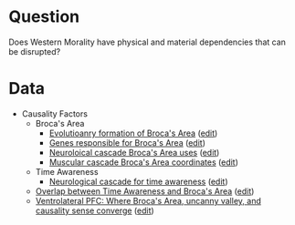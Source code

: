 # Question
Does Western Morality have physical and material dependencies that can be disrupted?

# Data

* Causality Factors
  * Broca's Area
    * [Evolutioanry formation of Broca's Area](https://mermaid.live/view#pako:eNrNWG1v48YR_isLFoYTQHL4IkqyEBSQdbrzFecXnN0gCfxlRa6oxZFcdnfps89wEKAokA93OF9QoEAS4ALkrR9aoAXaor_n_kDzEzq7S9KURcpq-6WfbJGzszPPzDwzwysrYCGxRtbW1hVNqRyhq225IAnZHm3PsCDbHWR-f4Q5xbOYiG0QQdsZpwnmlxMWMw6iv-iNd-2pq6SLN6fkQlZv5_N57dUe4yHh1Ut36k-GY_U-pimpHveDgT8I1WNBApaG9dt8ezIcDLVthEtaf_XQ25042pCUSbL3LKreTAe9iTcp3zTZp08sGzexvV13b_sa3iY0DROcKf-3MxyGNI3gf8fXB0NykuHAPLKVK-ScxLePXPv6-npr6ywtlJylCHHG5HvvTc9ZnEvKUnDiwxn_4JenNCEKCPTz25ev3n9fSSLk_Oufr9_99jv0gJAM1Y-gI04jmgqQ_vFvRhYht5D-CMAhM44lQeM0IEIyrgRv3paCCHmF6MOjj49dtKDRIr5EALcg_JyE2iAccCYEOq-UKR0__WlVxzhhaYQky5C_hRImpD5eKUMZB3yNrU3HjzkRJJWIpmhOxeJ-KU4ySWOygT4cxzTChfu3siVOBzhJcExxip4A8DhS2N_8eVXjAQ0ICul8TjiamWh5CENIGYJAhwLNOUvQIk9wq5MnNKEx5gXeYFqFU6KNaDs3YZDnAY5RqBKLZQl4Zo6RYIFTKhKBxAJzgBkUfLucNceq7iAJqsRR_v39LgoTlkAAK-EyY1Rm_bRqkOt3-wh8iZW6S4IBWhwx9O71X1ZlT_eeOijDcvEcXyJQCjwCATamNvi6hwUNIAkLjzEPFlSSQOac1Jyrnzg8Op3sI0GjFMIIOZgVoW8K9jgj6AGFbI4IeKi8e7Wq8IjjNMqliqPTQwefjO-ggFCvkKwnQJEbSq_QwYH4mkAvO3p7egw0ois5hpy_KApO5DMhqSwj1QTRI8YBeizQsOvYpX2vmm5w_yf7ynSVDEEQkgynL0hrwU0qie6-qgF0ksXUZGm_OyisvPmyEQedbBxgMPbMGU9ajYLC7oqMQOKjAGd4RuEWqq36w3cg0nTkCfghIeHOmcoooCTJWbx8oCyWfZawigfqFfPm-7uppEUBT0hNdftX_1jF5DN30yI5BpKl0GARcCzEhVwAlALOafwgV8FBHEhI3JYaGM85lEsKMQZsuMCxbiBt1SUZ-J8Lpez3f2z0a0FoSOKZrhNBdczfrGob2HbHtu2ua_7e52TBMbjkFjA4pKGim3r_qrUlkNnfQQJnFKzoaCwOCRyCZrQAtuxARwTyY-eGcd_8sKricRpwAj4DLRhkBX3RiuHJ8QHKlXYkSAxxba_Ag8nxvrNWtiIc4C8MkNdqQqH--apO3zdgDvr-JmDWgOhWMGiI4iJ9Bclw2bGbLjyAuYWnpmOh4pBWEBqCrJ9zmtxRAq-_rhWdu2qbSZ13n7-CEDd4MU3UTSH6rLdZCk0vJE0DqeQ3ET8xTdE1xLLCrwI9p3Kxvmfr7uIePkHnagZOpWhlpoOe_RjqXUDzgdIqxFulD13PPblP_O40U0xj05xDTuOWGn-cwlw8U34ve3dbH241UNbKp4zSX9dEyRv8Z1Hy_v-iNHX94XjzMP06pb_JiWoacxoB7MagjaI0_u9D5CyXaFVttyS8xNYFQ9bWgZe_a-hG3kqNmbbRHJVfkRmJ0WO-YHkILRn6UyxaiHqKeQw9WNbYutFY097rbbUJxtPnDD0jl2g5B9oCdOrZ3iFaMzXVSs5z_RO0wYBVJKSOTZ3LzEaUhvf3nYdqntuY1Y44jAplL-1vdOQBmanGCTsXU83t57dfNvjxlER5rDYf2OpgT4huB7-kxv3Na1FVUab4zbTcBJZOTjWSBXQOnSHMoccFa-vE3vG7vY3XhwUnBM3zNChGZdXUYha1Z0Rp-fheib17JSb3bWTVpIZCrtpmy2yx1GtbOKrKhiKmOMSZHvlIY8GUgdrTc82Jmmse6UFxzXSDgwCmFcNi7RM2E1TfW002ZqzAUOB3t7514xFpqfPaglGNTnqhNDtCs2gJyka5-5QEiofNzFWnm5c3DXDnErF5RYXffNGyRTiuKdDhRvX5KGYztbDX5_Gb9kZA1AclTTiGY4oxq6F3166AaKN5zJ7rLw8r07Fa24pBobUSG1TUqA0UHAWgcY2CCSxTNM2B63S2rk-silLmMGx2ZZ4a5moWfqJ2cDXGcqLEE7PRt-54Ze8N8SXS8yvk8KUC_QurY0WchtZI8px0LGCzBKuf1pXSc2bpD5xn1gj-DTF_dmadpddwBsr6U8aS8hhnebSwRnMAFn7lmVpbHlAccXwrQlL98TBPpTXytQZrdGVdWKOu4zs7u73d_sDuu7uO4zm9jnVpjYa7O_7Qtvu-1xv0BwPfu-5YL_Slzo4z7A9c2xs4bq_vecOOBSkCTH5gPtjq77bX_wab3i7B) ([edit](https://mermaid.live/edit#pako:eNrNWG1v48YR_isLFoYTQHL4IkqyEBSQdbrzFecXnN0gCfxlRa6oxZFcdnfps89wEKAokA93OF9QoEAS4ALkrR9aoAXaor_n_kDzEzq7S9KURcpq-6WfbJGzszPPzDwzwysrYCGxRtbW1hVNqRyhq225IAnZHm3PsCDbHWR-f4Q5xbOYiG0QQdsZpwnmlxMWMw6iv-iNd-2pq6SLN6fkQlZv5_N57dUe4yHh1Ut36k-GY_U-pimpHveDgT8I1WNBApaG9dt8ezIcDLVthEtaf_XQ25042pCUSbL3LKreTAe9iTcp3zTZp08sGzexvV13b_sa3iY0DROcKf-3MxyGNI3gf8fXB0NykuHAPLKVK-ScxLePXPv6-npr6ywtlJylCHHG5HvvTc9ZnEvKUnDiwxn_4JenNCEKCPTz25ev3n9fSSLk_Oufr9_99jv0gJAM1Y-gI04jmgqQ_vFvRhYht5D-CMAhM44lQeM0IEIyrgRv3paCCHmF6MOjj49dtKDRIr5EALcg_JyE2iAccCYEOq-UKR0__WlVxzhhaYQky5C_hRImpD5eKUMZB3yNrU3HjzkRJJWIpmhOxeJ-KU4ySWOygT4cxzTChfu3siVOBzhJcExxip4A8DhS2N_8eVXjAQ0ICul8TjiamWh5CENIGYJAhwLNOUvQIk9wq5MnNKEx5gXeYFqFU6KNaDs3YZDnAY5RqBKLZQl4Zo6RYIFTKhKBxAJzgBkUfLucNceq7iAJqsRR_v39LgoTlkAAK-EyY1Rm_bRqkOt3-wh8iZW6S4IBWhwx9O71X1ZlT_eeOijDcvEcXyJQCjwCATamNvi6hwUNIAkLjzEPFlSSQOac1Jyrnzg8Op3sI0GjFMIIOZgVoW8K9jgj6AGFbI4IeKi8e7Wq8IjjNMqliqPTQwefjO-ggFCvkKwnQJEbSq_QwYH4mkAvO3p7egw0ois5hpy_KApO5DMhqSwj1QTRI8YBeizQsOvYpX2vmm5w_yf7ynSVDEEQkgynL0hrwU0qie6-qgF0ksXUZGm_OyisvPmyEQedbBxgMPbMGU9ajYLC7oqMQOKjAGd4RuEWqq36w3cg0nTkCfghIeHOmcoooCTJWbx8oCyWfZawigfqFfPm-7uppEUBT0hNdftX_1jF5DN30yI5BpKl0GARcCzEhVwAlALOafwgV8FBHEhI3JYaGM85lEsKMQZsuMCxbiBt1SUZ-J8Lpez3f2z0a0FoSOKZrhNBdczfrGob2HbHtu2ua_7e52TBMbjkFjA4pKGim3r_qrUlkNnfQQJnFKzoaCwOCRyCZrQAtuxARwTyY-eGcd_8sKricRpwAj4DLRhkBX3RiuHJ8QHKlXYkSAxxba_Ag8nxvrNWtiIc4C8MkNdqQqH--apO3zdgDvr-JmDWgOhWMGiI4iJ9Bclw2bGbLjyAuYWnpmOh4pBWEBqCrJ9zmtxRAq-_rhWdu2qbSZ13n7-CEDd4MU3UTSH6rLdZCk0vJE0DqeQ3ET8xTdE1xLLCrwI9p3Kxvmfr7uIePkHnagZOpWhlpoOe_RjqXUDzgdIqxFulD13PPblP_O40U0xj05xDTuOWGn-cwlw8U34ve3dbH241UNbKp4zSX9dEyRv8Z1Hy_v-iNHX94XjzMP06pb_JiWoacxoB7MagjaI0_u9D5CyXaFVttyS8xNYFQ9bWgZe_a-hG3kqNmbbRHJVfkRmJ0WO-YHkILRn6UyxaiHqKeQw9WNbYutFY097rbbUJxtPnDD0jl2g5B9oCdOrZ3iFaMzXVSs5z_RO0wYBVJKSOTZ3LzEaUhvf3nYdqntuY1Y44jAplL-1vdOQBmanGCTsXU83t57dfNvjxlER5rDYf2OpgT4huB7-kxv3Na1FVUab4zbTcBJZOTjWSBXQOnSHMoccFa-vE3vG7vY3XhwUnBM3zNChGZdXUYha1Z0Rp-fheib17JSb3bWTVpIZCrtpmy2yx1GtbOKrKhiKmOMSZHvlIY8GUgdrTc82Jmmse6UFxzXSDgwCmFcNi7RM2E1TfW002ZqzAUOB3t7514xFpqfPaglGNTnqhNDtCs2gJyka5-5QEiofNzFWnm5c3DXDnErF5RYXffNGyRTiuKdDhRvX5KGYztbDX5_Gb9kZA1AclTTiGY4oxq6F3166AaKN5zJ7rLw8r07Fa24pBobUSG1TUqA0UHAWgcY2CCSxTNM2B63S2rk-silLmMGx2ZZ4a5moWfqJ2cDXGcqLEE7PRt-54Ze8N8SXS8yvk8KUC_QurY0WchtZI8px0LGCzBKuf1pXSc2bpD5xn1gj-DTF_dmadpddwBsr6U8aS8hhnebSwRnMAFn7lmVpbHlAccXwrQlL98TBPpTXytQZrdGVdWKOu4zs7u73d_sDuu7uO4zm9jnVpjYa7O_7Qtvu-1xv0BwPfu-5YL_Slzo4z7A9c2xs4bq_vecOOBSkCTH5gPtjq77bX_wab3i7B))
    * [Genes responsible for Broca's Area](https://mermaid.live/view#pako:eNqdV01v20YQ_SsLFoYSQHIkSpQsoSggU3Ji1B-CpRpGocuaHFHbkLvMculIMXTquTWCFDCaSwOkQC8F2mN_j_9A-xM6S0oyZZO225vFN7O7897M2_Wl4QgXjI6xtXXJOFMdcllSUwig1Cmd0whKZZL-PqWS0XMfohKGkFIoWUDl3Ba-kBj6RaPbrvZNHb1ERjBTa3QymWSgXSFdkGvQ7Fv2TlfjPuOw_tx0WlbL1Z8jcAR3s7tZVXuntZOcDaRiWWiv3rZrZmmBWMC4G9BQH7gUUtdl3MO_axZCHIsehtTJfPLhAvzbb2a1ulgstrbGfLnMmBMihVDPnu1K4dBSRLoS6Jfn8sVXe0IGVDHByT-__Pbp-XMdSkjt77-ubr7_TF7FAeWVYQgOmzCH9Gch5dEy-H0aSoi5DD46HtmvzKMDDf6-AgmpL-HRVAKQkErqCy8qCFqt0X0E330Etwvwbzh7EwNRgkx1afoY73-9H2YLlMahPgml8AB7S8iELcgS8Ol-Xg98Oo8Ih1gKTv0kx2WTCUjgqLUqztznDkoSwZ1kEaswVgU5xzG2EJHUZXhSz2epopOYOw9s1A9AeuCS6rZVaSQJAfN9HT8HKiNCPUFurv7c7INB2v1kJLF8R7Iw2WCPOkjMppSrZtg7PhuYBSIcikiRt-D7lUjFLsPDIMeAwR8-5px3FkqIIgxinOBY61IpX1dLuQaQYCYkmSBxCgMclA9mBQTYkqXaTjDjgM6RwtNUKD1FIgxQqiJ5JbuA_yXviCLpirzEOjVfP_5xG0JIY3Wyo9FR9x5rt_jwZHBWjPb2h3atED3sjwqx04PewUmuiqPdk1qBiF1ssguqsJxE6tV4aK2WNOSN55I5EjBPPsRXd5aE4fh9Bw9181K_ffK4eNpmUXb2Do_8lqlpan9Jm2JnrRfKJmdoMF_0jw_7w4K6BnNJA-biidPe-A-dcQJe7Cc8-rgEp6nRMFfnqXlxEksIcpZGVZS0GuChkrGjYvRenGWhgCXWd3WN8N1ie_ZZQZU9EeMtmmzJtTR6mYLQIZtVfE0pzm06jak3bdw2ORqhKdz2RpKC96eSws_VJX9gNhaj7hSShnz4vH10GC1U6go-GkxMPcixhevPGcqye0k4l2vreaKfpN2nUm_IuoL5wMSvKZ5zGkZAspz-dJ0TFwI4U6KNcqMuB88FiXsX1HQiMN7Fa5-uHgub8_30gtZdGIdh0j3equ319XHz8eecNrS7w6-LXhLalRxBUwdCvZ7kULkGN-ieNR_zqjtvgKeN9S6-vFYbo-_E-bdk785ah1S-TjX58EPOvVnc6y-7g0a9AAuYrLQTzCgbnmSu0UE3gLKBL4GA6p_Gpc4aG8lreWx08E98s74eG2O-wBx883wrRLBKkyL2pkZnQv0If8Whixz3GMWhvQ0BnjyTY66MTjNZwehcGjOjU7Fq22ajVm9UzXq71TR3rLIxNzq1WmvbslrtasOqt9pWq9pclI13yaa17Wq73WyZZtuqtxuW2cT1wNVyHKbP_-S_gMW_JOeQEg) ([edit](https://mermaid.live/view#pako:eNqdV01v20YQ_SsLFoYSQHIkSpQsoSggU3Ji1B-CpRpGocuaHFHbkLvMculIMXTquTWCFDCaSwOkQC8F2mN_j_9A-xM6S0oyZZO225vFN7O7897M2_Wl4QgXjI6xtXXJOFMdcllSUwig1Cmd0whKZZL-PqWS0XMfohKGkFIoWUDl3Ba-kBj6RaPbrvZNHb1ERjBTa3QymWSgXSFdkGvQ7Fv2TlfjPuOw_tx0WlbL1Z8jcAR3s7tZVXuntZOcDaRiWWiv3rZrZmmBWMC4G9BQH7gUUtdl3MO_axZCHIsehtTJfPLhAvzbb2a1ulgstrbGfLnMmBMihVDPnu1K4dBSRLoS6Jfn8sVXe0IGVDHByT-__Pbp-XMdSkjt77-ubr7_TF7FAeWVYQgOmzCH9Gch5dEy-H0aSoi5DD46HtmvzKMDDf6-AgmpL-HRVAKQkErqCy8qCFqt0X0E330Etwvwbzh7EwNRgkx1afoY73-9H2YLlMahPgml8AB7S8iELcgS8Ol-Xg98Oo8Ih1gKTv0kx2WTCUjgqLUqztznDkoSwZ1kEaswVgU5xzG2EJHUZXhSz2epopOYOw9s1A9AeuCS6rZVaSQJAfN9HT8HKiNCPUFurv7c7INB2v1kJLF8R7Iw2WCPOkjMppSrZtg7PhuYBSIcikiRt-D7lUjFLsPDIMeAwR8-5px3FkqIIgxinOBY61IpX1dLuQaQYCYkmSBxCgMclA9mBQTYkqXaTjDjgM6RwtNUKD1FIgxQqiJ5JbuA_yXviCLpirzEOjVfP_5xG0JIY3Wyo9FR9x5rt_jwZHBWjPb2h3atED3sjwqx04PewUmuiqPdk1qBiF1ssguqsJxE6tV4aK2WNOSN55I5EjBPPsRXd5aE4fh9Bw9181K_ffK4eNpmUXb2Do_8lqlpan9Jm2JnrRfKJmdoMF_0jw_7w4K6BnNJA-biidPe-A-dcQJe7Cc8-rgEp6nRMFfnqXlxEksIcpZGVZS0GuChkrGjYvRenGWhgCXWd3WN8N1ie_ZZQZU9EeMtmmzJtTR6mYLQIZtVfE0pzm06jak3bdw2ORqhKdz2RpKC96eSws_VJX9gNhaj7hSShnz4vH10GC1U6go-GkxMPcixhevPGcqye0k4l2vreaKfpN2nUm_IuoL5wMSvKZ5zGkZAspz-dJ0TFwI4U6KNcqMuB88FiXsX1HQiMN7Fa5-uHgub8_30gtZdGIdh0j3equ319XHz8eecNrS7w6-LXhLalRxBUwdCvZ7kULkGN-ieNR_zqjtvgKeN9S6-vFYbo-_E-bdk785ah1S-TjX58EPOvVnc6y-7g0a9AAuYrLQTzCgbnmSu0UE3gLKBL4GA6p_Gpc4aG8lreWx08E98s74eG2O-wBx883wrRLBKkyL2pkZnQv0If8Whixz3GMWhvQ0BnjyTY66MTjNZwehcGjOjU7Fq22ajVm9UzXq71TR3rLIxNzq1WmvbslrtasOqt9pWq9pclI13yaa17Wq73WyZZtuqtxuW2cT1wNVyHKbP_-S_gMW_JOeQEg))
    * [Neuroloical cascade Broca's Area uses](https://mermaid.live/view#pako:eNqtWG1vG0UQ_iurQ8GtlBS_JX4RQnKctCDFJYpDKqF8Wd-N7SV3u8feXhI3ikR5-QKiVWlERQUqopWQkKCAhMTvCT8AfgKze3e-s33nFJVPftnZ3Zl5nnlm7s4sWzhgta2VlTPGmWqTs5IagweldmlAAyitkuj3AZWMDlwISmhCSr5kHpWTrnCFRNPX6p1WebuqreOVfThV09XhcJhZ2hTSATldrG6vd5sdve4yDtO_N-zGesPRfwdgC-5kb1svd5uNpvENpGLZpZu1VrdiHOFCwebRaLqy3ah3a91kJc8_s2PWuW651qpuls5x1WPc8aiv4y_51HEYH-H3yrrZ6EDfp3bmLxeOwU3_q5bL5-fnKyuHPD7mkBMihVDXrm1KYdNSQDoS6JsD-cZbmx1Sr5PXSX2d_PP0x--vX9e2hFT-_vPB5SfPSFdgyDZ1yQ7lo5COwOwM0PbxMzSJjAmpxuZ3QHJmH0F8gzkysSGkFlvhndUqrj36cnGtH_ogmZBEgecLiTePJjIMCk6aemULz5cwBh4wwee9S-3vYMKJB5RjoggNAjbiHnClffl60borOAdbgUOOWZQtKu2QKiBDGtjMDl3j2MXj-TTsRtwjPaEwEp1DOC2IoFcpSMT2KdihgoAEPoA9Ntd75jyM1aPc0Vfff7648Sa1geA68USoon0SMDkBBkpVlJ6Hny7u6zgf4E5MhhIRM2Kq0AjI1Mc0SvBeIkBj4ruUm6Sjzy_yjI7BABHAhyFwO7K8-GHREi_10SPtltIIJBGlmUjc6yA1XCrJrSX8QSbWWgUA9EJXsTVPOMhBxhWMZHJXCnhqvQfUMaTCxJ9IpqIIHj3JYTggeug78THBgBw0ll_9PO8_VoKkSKMR4-jBFVHUywVR7I4FR30ZmSKeufEihzud0GEI12TNAGtokB96ZQZdLBQlhUu6CCFIQ8xfcsLxXQNyWhlLNKLf65hcIt5r-nuBWpjaILqZsEUmpHb7zNNB27Gflw9-y5WH_lXs6wmu8xMZPLyXe8g-DY5IcMKUPY4Pyim2HTg1iDgsoN6AoYjF3ufp0Ds6q0Nd1nhqVNFBOLATaQ6UDG0V6qJYJkZ9FEeEdnm19ovkqC88qkQQnzEEcAbUPtJZ-CKHRklt6soXAVuiOvsiRAA10khO7NlIUD82f_77LNf6mZj7acyXT77J6USbNNBVg_3BZYUcUzhmqNCbWyaknjQAGjpa7nlou7BQfqndbqgoMrvgmluuGODmXeq6zFlyioHZ1PouKzTaPp0aQVFY4SBQWmIouc2wdIvdplirunNSW1HSv20vt5QQo6ptZfHlakxd6qHA3c5N27RPhdzWSM8jmL03konZ8n6RbzhtIC7YS03fpgOmyFBIbypq9_Ls9uCESmdWM-_nWsYqNHS1eEzmJCg1M8MHJlEyOEYAZ2s9c1oqQoleZcUoIXgXJAzAdRfom-R3y_R7uAIFQzqsURxyroCLBoqNGDr-6rBO5Rgzgt3NwDCvyfMkcIFKvthVs3nT2sTSzhVMuD2WqNh38xr3AnyFA8VMIUgRCGeSQeb-H7llKqWZ1KSM2Xj57WfLeevhfD7myDTy10e_5gjavqmqwrQf4CHSzOmIJ34e7BTNY-BoELeE1ALZ2yrmhTRlzHGEMvrHXgHwPXDpBBvV8opLHjbWMt1tyQwyu7mjFKZAW-DIlsI416SzaptKwIjG89qTn2Zbzp0xwwrqUTxbkn2JOpnfYzvxc8HN_OeChUeKgMTTtQlPieyDU_7G_zbH7YGPYm1i86kan9DJTNKr8w9bO4KPmAp1MUYZvzKQmD84ewD1Cmxypkk7ir94ju5PULVOZyNMdTJx_D2tjy-V8KQuljp61UieCUnLZfbxNAFwiEKjjKrPj8jJ3LWbPfvhxwsUipO1fD5LhrlO4ZyWvL8gnf_nETtWx0CE3DHB4uZ0RkvjWIQ9OyVefJ7nqjtEahRN1EliDlgQoo9L05I8fcVkDwoevd6VaixQSPzxPNaPvsvxj404ceM3DFHo2S3Pn1qr1kgyx2rjMAqrlgeoJ_qndaYPO7TMu6xDq41fEZGjQ-uQn-Men_L3hfCSbVKEo7HVHlI3wF-hryfOLUbRzdQEuHlPFHJltdfNCVb7zDq12tXmjUqzWW5V18uNxsZGq7ZqTax2pVK7UWvUWtVapdqqNGvN5vmqddfcWb7RqterG7Vaq7lRb9TKTdwBBq9e9G7OvKI7_xdZ-pkP) ([edit](https://mermaid.live/edit#pako:eNqtWG1vG0UQ_iurQ8GtlBS_JX4RQnKctCDFJYpDKqF8Wd-N7SV3u8feXhI3ikR5-QKiVWlERQUqopWQkKCAhMTvCT8AfgKze3e-s33nFJVPftnZ3Zl5nnlm7s4sWzhgta2VlTPGmWqTs5IagweldmlAAyitkuj3AZWMDlwISmhCSr5kHpWTrnCFRNPX6p1WebuqreOVfThV09XhcJhZ2hTSATldrG6vd5sdve4yDtO_N-zGesPRfwdgC-5kb1svd5uNpvENpGLZpZu1VrdiHOFCwebRaLqy3ah3a91kJc8_s2PWuW651qpuls5x1WPc8aiv4y_51HEYH-H3yrrZ6EDfp3bmLxeOwU3_q5bL5-fnKyuHPD7mkBMihVDXrm1KYdNSQDoS6JsD-cZbmx1Sr5PXSX2d_PP0x--vX9e2hFT-_vPB5SfPSFdgyDZ1yQ7lo5COwOwM0PbxMzSJjAmpxuZ3QHJmH0F8gzkysSGkFlvhndUqrj36cnGtH_ogmZBEgecLiTePJjIMCk6aemULz5cwBh4wwee9S-3vYMKJB5RjoggNAjbiHnClffl60borOAdbgUOOWZQtKu2QKiBDGtjMDl3j2MXj-TTsRtwjPaEwEp1DOC2IoFcpSMT2KdihgoAEPoA9Ntd75jyM1aPc0Vfff7648Sa1geA68USoon0SMDkBBkpVlJ6Hny7u6zgf4E5MhhIRM2Kq0AjI1Mc0SvBeIkBj4ruUm6Sjzy_yjI7BABHAhyFwO7K8-GHREi_10SPtltIIJBGlmUjc6yA1XCrJrSX8QSbWWgUA9EJXsTVPOMhBxhWMZHJXCnhqvQfUMaTCxJ9IpqIIHj3JYTggeug78THBgBw0ll_9PO8_VoKkSKMR4-jBFVHUywVR7I4FR30ZmSKeufEihzud0GEI12TNAGtokB96ZQZdLBQlhUu6CCFIQ8xfcsLxXQNyWhlLNKLf65hcIt5r-nuBWpjaILqZsEUmpHb7zNNB27Gflw9-y5WH_lXs6wmu8xMZPLyXe8g-DY5IcMKUPY4Pyim2HTg1iDgsoN6AoYjF3ufp0Ds6q0Nd1nhqVNFBOLATaQ6UDG0V6qJYJkZ9FEeEdnm19ovkqC88qkQQnzEEcAbUPtJZ-CKHRklt6soXAVuiOvsiRAA10khO7NlIUD82f_77LNf6mZj7acyXT77J6USbNNBVg_3BZYUcUzhmqNCbWyaknjQAGjpa7nlou7BQfqndbqgoMrvgmluuGODmXeq6zFlyioHZ1PouKzTaPp0aQVFY4SBQWmIouc2wdIvdplirunNSW1HSv20vt5QQo6ptZfHlakxd6qHA3c5N27RPhdzWSM8jmL03konZ8n6RbzhtIC7YS03fpgOmyFBIbypq9_Ls9uCESmdWM-_nWsYqNHS1eEzmJCg1M8MHJlEyOEYAZ2s9c1oqQoleZcUoIXgXJAzAdRfom-R3y_R7uAIFQzqsURxyroCLBoqNGDr-6rBO5Rgzgt3NwDCvyfMkcIFKvthVs3nT2sTSzhVMuD2WqNh38xr3AnyFA8VMIUgRCGeSQeb-H7llKqWZ1KSM2Xj57WfLeevhfD7myDTy10e_5gjavqmqwrQf4CHSzOmIJ34e7BTNY-BoELeE1ALZ2yrmhTRlzHGEMvrHXgHwPXDpBBvV8opLHjbWMt1tyQwyu7mjFKZAW-DIlsI416SzaptKwIjG89qTn2Zbzp0xwwrqUTxbkn2JOpnfYzvxc8HN_OeChUeKgMTTtQlPieyDU_7G_zbH7YGPYm1i86kan9DJTNKr8w9bO4KPmAp1MUYZvzKQmD84ewD1Cmxypkk7ir94ju5PULVOZyNMdTJx_D2tjy-V8KQuljp61UieCUnLZfbxNAFwiEKjjKrPj8jJ3LWbPfvhxwsUipO1fD5LhrlO4ZyWvL8gnf_nETtWx0CE3DHB4uZ0RkvjWIQ9OyVefJ7nqjtEahRN1EliDlgQoo9L05I8fcVkDwoevd6VaixQSPzxPNaPvsvxj404ceM3DFHo2S3Pn1qr1kgyx2rjMAqrlgeoJ_qndaYPO7TMu6xDq41fEZGjQ-uQn-Men_L3hfCSbVKEo7HVHlI3wF-hryfOLUbRzdQEuHlPFHJltdfNCVb7zDq12tXmjUqzWW5V18uNxsZGq7ZqTax2pVK7UWvUWtVapdqqNGvN5vmqddfcWb7RqterG7Vaq7lRb9TKTdwBBq9e9G7OvKI7_xdZ-pkP))
    * [Muscular cascade Broca's Area coordinates](https://mermaid.live/view#pako:eNqVl1tvIjcUx7-KNVXErsSmwEAgqKpECOlFiRaFaB9WvJgZM7g7Y0_tmTQ04qHq5aGVEu1F2r5t1a3aqu1r1f08-wW6H6HHngsExgx9Y_DPx-fy97F9bTncJVbX2tu7poxGXXRdiWYkIJVuZYIlqVRR8v0IC4onPpEVQFAlFDTAYt7nPheAvtfsHdYGDUWnIxfkKspHp9PpytARFy4R-WBj0Op3emrcp4zkfx847VbbVX9L4nDmrq7WqvU77Y72jYiIrg6d2If9unaE8YgcPfHykUG72bf72UiRf3rGXef6NfuwcVRZLBZ7e2MWUOYGOBwzhATn0b17o5AQZ_bBRLz_4VBwN3Yiypn-PIulA9lC717d_HL_vpqBUP3fN7dvv36NzokMqcARF3M0msuIBID9-VUCIdRIsWGSLvQJW-LvXj37PeMQslPymOJwJrCn7Dz7YzmOUDMlzjBlKNA-IT7VHorUC_D4zvKr0455QB7IGQ6JC8ztC_i7COvbD_otRBkj4jIz-NtPm34OrqBeDPsQEvxwuIywL40-1-soxFQo4MXPRcDAJ7AcQYJOJHr713cG7wZXIWauopCDPQLmnt-u57rnOERKvlO2RyoIDpmkLg-wjDh112LISQf7hJE08eZIeyodlAtz-YhLY_P8IWSyyEDmx5A4EA_2qUQB_mwnjDIjNiIC8gPu4CK3G8usZ2k84cLRAirKppZCiSaWLCgsAGQXuDeB8lBl-awk_ecQtwonmUDNYK5fPvHp5zExgnlQZeCFwExeEiEN62ct4xQaAfMIWMwbxs3f6ymHVQVlkjoruCE3rupVPNlbL4scO4WNBVJAjqAOB2sRYZs6Xwu4HLuYzYXR2krhtHPKt-fb5b7Vu8zeBWEyCfXmTWH3UkYi5dmaiaWUd83rKA4Fns2VoTLRHVMPegcsbSRG0dzniTFjXyglPiKMFiLLPTXd1eWk8W1fL2GKsrmhg-2GHgYbQLYZenDmO7G_doA-_Wa9bhecebD3lmE9_baw_6TFNYYUh4nafLBHo9jVTcW8E6b_g36k7i_OFiBvEMRQv6U4t0rA87mUW46Qj-eliNZjGTTEqi5FVFaVUxquKu2HzZAeiomur4BWyAU1NfhTdfqrROMJpUimVTLixyQU-oxPJ9C0UKX2MajIp2gn0-XsUew4IInIeLyeUzC0edrb-VWARfqILsrtp_iLldz--k_BdCwlgT1q7JVBmF4BTMu7FOQagom5Z-4q2fFRzGXujvg0ShSj1H2zpQaXBLIaKhIOyK19fifUrNJ1JpwlLd9cD0h37MNwfAmSJYVxDmf5ubGszsvXd-6r9nq3gUePPh_MSjmjrgv3-XIw70nlqN7khqCzcE6wQ--E8uP3m4YeQ9kDrBr19kvnHW7LrXMI1ZjLABuG-1yI2NNa0Z3AoT41Vf9E8JU9ZFUtT1DX6kYiJlUrgBsmVp_WtZo5tvTzd2x14Sc8Qp-MrTFbwBx4UzzmPMimCR57M6s7hfsofMWhC5qGZ5kn8BIhTD8tYxZZ3XpLm7C619aV1W139lv1jt1u2c0Du1ZrtqvWHJhmbb_WrB806rbdbtY7TXtRtb7Ui9b2O22wAJsRIj5LnvD6Jb_4D9yYIe0) ([edit](https://mermaid.live/edit#pako:eNqVl1tvIjcUx7-KNVXErsSmwEAgqKpECOlFiRaFaB9WvJgZM7g7Y0_tmTQ04qHq5aGVEu1F2r5t1a3aqu1r1f08-wW6H6HHngsExgx9Y_DPx-fy97F9bTncJVbX2tu7poxGXXRdiWYkIJVuZYIlqVRR8v0IC4onPpEVQFAlFDTAYt7nPheAvtfsHdYGDUWnIxfkKspHp9PpytARFy4R-WBj0Op3emrcp4zkfx847VbbVX9L4nDmrq7WqvU77Y72jYiIrg6d2If9unaE8YgcPfHykUG72bf72UiRf3rGXef6NfuwcVRZLBZ7e2MWUOYGOBwzhATn0b17o5AQZ_bBRLz_4VBwN3Yiypn-PIulA9lC717d_HL_vpqBUP3fN7dvv36NzokMqcARF3M0msuIBID9-VUCIdRIsWGSLvQJW-LvXj37PeMQslPymOJwJrCn7Dz7YzmOUDMlzjBlKNA-IT7VHorUC_D4zvKr0455QB7IGQ6JC8ztC_i7COvbD_otRBkj4jIz-NtPm34OrqBeDPsQEvxwuIywL40-1-soxFQo4MXPRcDAJ7AcQYJOJHr713cG7wZXIWauopCDPQLmnt-u57rnOERKvlO2RyoIDpmkLg-wjDh112LISQf7hJE08eZIeyodlAtz-YhLY_P8IWSyyEDmx5A4EA_2qUQB_mwnjDIjNiIC8gPu4CK3G8usZ2k84cLRAirKppZCiSaWLCgsAGQXuDeB8lBl-awk_ecQtwonmUDNYK5fPvHp5zExgnlQZeCFwExeEiEN62ct4xQaAfMIWMwbxs3f6ymHVQVlkjoruCE3rupVPNlbL4scO4WNBVJAjqAOB2sRYZs6Xwu4HLuYzYXR2krhtHPKt-fb5b7Vu8zeBWEyCfXmTWH3UkYi5dmaiaWUd83rKA4Fns2VoTLRHVMPegcsbSRG0dzniTFjXyglPiKMFiLLPTXd1eWk8W1fL2GKsrmhg-2GHgYbQLYZenDmO7G_doA-_Wa9bhecebD3lmE9_baw_6TFNYYUh4nafLBHo9jVTcW8E6b_g36k7i_OFiBvEMRQv6U4t0rA87mUW46Qj-eliNZjGTTEqi5FVFaVUxquKu2HzZAeiomur4BWyAU1NfhTdfqrROMJpUimVTLixyQU-oxPJ9C0UKX2MajIp2gn0-XsUew4IInIeLyeUzC0edrb-VWARfqILsrtp_iLldz--k_BdCwlgT1q7JVBmF4BTMu7FOQagom5Z-4q2fFRzGXujvg0ShSj1H2zpQaXBLIaKhIOyK19fifUrNJ1JpwlLd9cD0h37MNwfAmSJYVxDmf5ubGszsvXd-6r9nq3gUePPh_MSjmjrgv3-XIw70nlqN7khqCzcE6wQ--E8uP3m4YeQ9kDrBr19kvnHW7LrXMI1ZjLABuG-1yI2NNa0Z3AoT41Vf9E8JU9ZFUtT1DX6kYiJlUrgBsmVp_WtZo5tvTzd2x14Sc8Qp-MrTFbwBx4UzzmPMimCR57M6s7hfsofMWhC5qGZ5kn8BIhTD8tYxZZ3XpLm7C619aV1W139lv1jt1u2c0Du1ZrtqvWHJhmbb_WrB806rbdbtY7TXtRtb7Ui9b2O22wAJsRIj5LnvD6Jb_4D9yYIe0))
  * Time Awareness
    * [Neurological cascade for time awareness](https://mermaid.live/view#pako:eNqNWt1uG8cVfpUBC0MJINmkSFmyUBSgqB8LkGxBVBW08M1wd0hOtLuznZmVTBsKYvQHbdo4Tew2jS-apIlrtHDbtECBohd9GPcBmkfoObM7u0tyhtJFHFI7M3t-v_OdM3zcCETIGpuNGzce84TrTfJ4SY9ZzJY2lwZUsaVlkn8_pZLTQcTUEiwhS6nkMZWTnoiEhKXf6XTvNHdWcXXx5IQ91OXT4XBYe7QlZMhk-XB1Z6230cXnEU9Y-efbwfraeoh_ViwQSVh_21qzt7G-YWRjUvP6o932nV7LCJIIzbbORuWTnfVOr92zT1zymR3TwvWa7TurW0uX8DTmSRjTFPVfSmkY8mQEn1trZmPI-ikNan-K2DmLqr-tNpuXl5c3bjxIimMeJIRIIfRbb52wOBWSRt8dyFvfO5IiYErBJvO1P1GaxYq8-ejv__vXR2-_jbsIacHnNz_-inw_0pKubFHFA3LCY7upx2VAQ04Tcjye6DFs__bzX32WbyVktdjcz1JJgzGnKqYaDriXBRHLcO2rL-xaQtrF6gMRwCqRwONnH1aPCekUC-5OUqHHNKLx3BnVou5AnDMiUnxf_mrvee-1msvNZpMkLJMiUSRlkigeMtjw_A_z8h2KiAVZRCXpRSI4Qwleu47Nn9IkJFsxjVpkxBKmvKuPdo5Xesc_IEPGwgGFjZEQKUrwE9fqE0kTFUieoqFWNH6LjNGMV2IWjGnCjcrut7232rm5RsYik6gtFyG4_Zt5VXssikg30yIR8QSFcR62A74l_d69woBGBIg8ljL4J9FEqIBHIJ6QRXC5DjnMdEYjoiZJMIZD-CMbA88_dS2_x_SFkGdEMp4MhQwANuBN06utFvtJmmm0_LOXrqOOmeaJGJdBBQEDBg20991HY6GFYonimkOMjWgyilDWAKyFr_n4iUfHAz4aawKCSsoTI_Cb370_tdaKfD_TVuavnSIAfIG1RhGGly8FDhkaPeEJSaUIs6Aw6CcfOE-EMEjHDMCBCAkqkQDDV7nj4h462kRdzDXgovIee0qVSKWBGdI9PVq4DmyO9uSJZgpcUsBUyiDIIRlP9_2796jSkicrkkWMlohmd-4d13daRDuEmOQ53hMtSN98MvsOBYZqjnKg_z9qHlotE0OyAbg7iz0g1s8GxdmojjynkZoL_rZDErBVwBU66s2LL-eXbkPQUM1IshBB9_GVKYRoeMXCbQ4gwuA8qCAQjdqq7JHT2EVTdUagjozB0Hju07_Nryxsd24KOY-4nhDQTksRYUR_ML9h52Ea8YBfKQJiUV5DioXKVK0pnLQ-gmIFwbxnspN63QSVaeXanuqDnTBDxlkSSrAu1DsInXy7J1X6WkLmZZL5SxUs4VTPhVKtktAs9Hu9lsOZpgAr3ud7kRjA9pRCvIULzsHg1TQBtkMSPpI-4-1micEU0PzFZx7I24loinEI7mIGVs9c7q3WbzGqV5ANhtbD337-8okTtg3hQGgrWAzG4j-dOAhMwKCtAniwKOgK222RAvwnTI4gwGKAzIg6MLMsjmKU5BVgNhYrY5V4IeI4S3hBbI6oHl_QifLUq70I_YgOV3wEMJjr5ka-OnZAjAnYOgce1epdwElS4LZagDKFHfw2qI5sNZuzWeDzbT8SF0Ctpg51gcGJLcMA53TijdJTU0gjAmeZpDw98C7dR44Q5-_ELIeYdrCLyrFA9AOxorJBYD7iS4CN1f3VqhybRuwhmWLWffajjCUBgwocCzlxRsRdnqZAdOPUC84gBrtWjtl3E9NPkNi-tE5eaxl5nqdCIeIAmFoeYG6y886Yoc0q-02hXA2jAN-hzyFUKRHwReY9QSjoGa7kj5VdDspTkDOFejg06YgprHyRvQcwQwZAChmIC-whziI-E14Og0FDmuteZ8kV2Bcm6hW8zm3PbaifQBYhUiT-P_eBdzEfDoE6ILRCekOJ5rlzfa1JLgOsjsiQSwOdroSF5s-ssSLjgZ_-22PaY5ZiWgEhK2V94qaPJo4gqwFWeFjCwH-cpYciDwTWaPKhWPrqTw7vW9vbgPHE056kITQEEQgAvcwod5PbncVJK1XHAZ6Ard6Y3q9BAA2kUCqvT9PhuFraIUTbHkk2hMZEG9ElvNCTtvdliNyVHNULkzsajgr_oy_KhPSFAmSE0ssFzC4TPeYytDBUiFqI4FQZKtOKjTdP0lsN3oHGCp-W6PXJX5zxAU2Mhv-m0MEXHyfAGg09PwdeYchg3q_Vy_BcgsLLFVBOOmIz584F031sWaqe8dkvPTwrp2KlsdUVKDkQGU6DuFn44pVzYcqVgCYD08ScX9CL104qCFmP3KJXkmG3_nehUWRyxQx2SFh0BMq7fE-ACWJ0B0toHkPuhd2QpoaxDNiYnnMhncQZW0E5NkG8ONIH7yLi1RDfx2juCVQEsAECr1z4s9-4ap5JZTMJyKBASn9PH3BM9fmqV8WJ1eegIAg7CQTT9fWaDutnf3R0I1ZzsOgUD3Vm1RjKGbbrF-BaNkNDpsB6dWbGsX8lY6mRiZWj3V7eydBgwY6tAgFQIMVSuvD4a1SCdjVMgXSBJsoahNWHGK2qocHe7BiadZxP5O06igJEDcujCeGvn_sceV0oNgxRWH6IhvERxK0u6XRudda86FtIrJBYWP2fOmFxj0EDkS-ZTkk3ih6woSZjBnw8NXERCmDeiJFvXv_U2YNuC6muq9PGrTu3Ore9Su2An7Jc1Lq33Nhhq0KRaJGgoVep_cSMmyAtpHXxlENrKYSRel11Ws1bnXWvNl1oWs3czvfOGgXKIhQNB1NmoHJF1ShQ29c5rNY9E-dsYbeIT3dgmverC66DMcC7LpvS-rC3HI1IKbBpgl5TFAzwC2dg3OVgQxmMTb9yld13zhE-IS5pEGSxqx9brXsIS0UPTsOFzDdMEhdYAhmNiRiS7UPjy7qrKpA_ZwDsEo3AnQk_VzMnV_buUDmGEQfvey1V8jkehvDmkjvsTeTCAZnIpGKG2Eo2xqlvbqjfujqGGKcmwXQxqKdIexpOAFETFiyqnAfAfTMkQDP14qsFRHUuiarGmmHqgnfwZsiz6NBUVf7IL3wfi950iH380mWNaAiUz_Y7EVBWkeEA3AXtBvgxyo6QbmHmHIgBBojvjmhkwrwMH-WLn6Izqgs70xlVPomCKhFcNz_uQtyaJaNQnkIelLcxWNd2HkIfWwLN87_OUS6r9cJ6Bv1CkYupXe9euHOdce6xuY2olZ5yqPvm9186d0BLM7DzXDC6bZ6dMxxrDFZprpyq9yGlIF1jM1xeqH43AvnK2yRz4H_f_8Yp6RYY53or6zqF5k5nQobF0MWjWz4HBzSo0SYXJHURC3iKF18TYi438HCn-_PbanLKVXYlqWnNTNA-XGB9ABlu0NUXBDZWz-2wcdpJdYsOcR6Vj1YAL8GmTLsdCsQ9MgNXVCk3VhfyzzeCP-waFgqSrOBnj0Z5LNtbBP8VRTHqvdo75XgHf4vAF6U9hAiOoYyRFrQZNVZ6aC9gfXVli06Ywmvzev1zxdqRSXdvEtXVwTSaXGO8uW1vmM6L31n4wtc2izorgHO-VcSLQNB3e5LgwFa5p1NHIrXhir8AUZ552zH0L6YlqTLl2c8d4ufvwjE2tmmi6M5dxuunjIWEoh50AcMy12XYFUJeMZMAtuq1KhoAbc0g03Bc7dcPRYNmfvTw61nTGAYoSqC2zZwH2jTOQ8w8Koqq3z_M3CTP3zwEzkFC1YwpIC8QW6GVf8HQHa_1ckrqc7adi9vLTyp9daosgIQhe1VezpqjQ8SoLELs2Qtv7tPw3UzpYgrsvaCrFRP8LYGTqFtF8os3bxW9C3VBk_oQoD4orYx8QWXttuqpY003N8ZVHLaE7dDQTgiI3Ca_mFUgvyEBT9jrCd89cCW8vUtxqbBHdd7Z1VDrxZ8XRelUBfJEqR0xBEKYkWgJSY3lxkjysLGpZcaWGzEDGfFr4zEe8qBhfgT2oLEJH0Mqzx40HiSXsCelyQ-FiO02iWSysTmEkgXfshRvSLc5BeyrluA4WPbQko3NtTVzRGPzceNhY3N94-Zaa6O9vtbu3G43m5315caksdnqNG82O63bq612e73T2ui0L5cbj8xLmzc31uEECGwIrcP8h2zm92yX_wc_9zZe) ([edit](https://mermaid.live/edit#pako:eNqNWt1uG8cVfpUBC0MJINmkSFmyUBSgqB8LkGxBVBW08M1wd0hOtLuznZmVTBsKYvQHbdo4Tew2jS-apIlrtHDbtECBohd9GPcBmkfoObM7u0tyhtJFHFI7M3t-v_OdM3zcCETIGpuNGzce84TrTfJ4SY9ZzJY2lwZUsaVlkn8_pZLTQcTUEiwhS6nkMZWTnoiEhKXf6XTvNHdWcXXx5IQ91OXT4XBYe7QlZMhk-XB1Z6230cXnEU9Y-efbwfraeoh_ViwQSVh_21qzt7G-YWRjUvP6o932nV7LCJIIzbbORuWTnfVOr92zT1zymR3TwvWa7TurW0uX8DTmSRjTFPVfSmkY8mQEn1trZmPI-ikNan-K2DmLqr-tNpuXl5c3bjxIimMeJIRIIfRbb52wOBWSRt8dyFvfO5IiYErBJvO1P1GaxYq8-ejv__vXR2-_jbsIacHnNz_-inw_0pKubFHFA3LCY7upx2VAQ04Tcjye6DFs__bzX32WbyVktdjcz1JJgzGnKqYaDriXBRHLcO2rL-xaQtrF6gMRwCqRwONnH1aPCekUC-5OUqHHNKLx3BnVou5AnDMiUnxf_mrvee-1msvNZpMkLJMiUSRlkigeMtjw_A_z8h2KiAVZRCXpRSI4Qwleu47Nn9IkJFsxjVpkxBKmvKuPdo5Xesc_IEPGwgGFjZEQKUrwE9fqE0kTFUieoqFWNH6LjNGMV2IWjGnCjcrut7232rm5RsYik6gtFyG4_Zt5VXssikg30yIR8QSFcR62A74l_d69woBGBIg8ljL4J9FEqIBHIJ6QRXC5DjnMdEYjoiZJMIZD-CMbA88_dS2_x_SFkGdEMp4MhQwANuBN06utFvtJmmm0_LOXrqOOmeaJGJdBBQEDBg20991HY6GFYonimkOMjWgyilDWAKyFr_n4iUfHAz4aawKCSsoTI_Cb370_tdaKfD_TVuavnSIAfIG1RhGGly8FDhkaPeEJSaUIs6Aw6CcfOE-EMEjHDMCBCAkqkQDDV7nj4h462kRdzDXgovIee0qVSKWBGdI9PVq4DmyO9uSJZgpcUsBUyiDIIRlP9_2796jSkicrkkWMlohmd-4d13daRDuEmOQ53hMtSN98MvsOBYZqjnKg_z9qHlotE0OyAbg7iz0g1s8GxdmojjynkZoL_rZDErBVwBU66s2LL-eXbkPQUM1IshBB9_GVKYRoeMXCbQ4gwuA8qCAQjdqq7JHT2EVTdUagjozB0Hju07_Nryxsd24KOY-4nhDQTksRYUR_ML9h52Ea8YBfKQJiUV5DioXKVK0pnLQ-gmIFwbxnspN63QSVaeXanuqDnTBDxlkSSrAu1DsInXy7J1X6WkLmZZL5SxUs4VTPhVKtktAs9Hu9lsOZpgAr3ud7kRjA9pRCvIULzsHg1TQBtkMSPpI-4-1micEU0PzFZx7I24loinEI7mIGVs9c7q3WbzGqV5ANhtbD337-8okTtg3hQGgrWAzG4j-dOAhMwKCtAniwKOgK222RAvwnTI4gwGKAzIg6MLMsjmKU5BVgNhYrY5V4IeI4S3hBbI6oHl_QifLUq70I_YgOV3wEMJjr5ka-OnZAjAnYOgce1epdwElS4LZagDKFHfw2qI5sNZuzWeDzbT8SF0Ctpg51gcGJLcMA53TijdJTU0gjAmeZpDw98C7dR44Q5-_ELIeYdrCLyrFA9AOxorJBYD7iS4CN1f3VqhybRuwhmWLWffajjCUBgwocCzlxRsRdnqZAdOPUC84gBrtWjtl3E9NPkNi-tE5eaxl5nqdCIeIAmFoeYG6y886Yoc0q-02hXA2jAN-hzyFUKRHwReY9QSjoGa7kj5VdDspTkDOFejg06YgprHyRvQcwQwZAChmIC-whziI-E14Og0FDmuteZ8kV2Bcm6hW8zm3PbaifQBYhUiT-P_eBdzEfDoE6ILRCekOJ5rlzfa1JLgOsjsiQSwOdroSF5s-ssSLjgZ_-22PaY5ZiWgEhK2V94qaPJo4gqwFWeFjCwH-cpYciDwTWaPKhWPrqTw7vW9vbgPHE056kITQEEQgAvcwod5PbncVJK1XHAZ6Ard6Y3q9BAA2kUCqvT9PhuFraIUTbHkk2hMZEG9ElvNCTtvdliNyVHNULkzsajgr_oy_KhPSFAmSE0ssFzC4TPeYytDBUiFqI4FQZKtOKjTdP0lsN3oHGCp-W6PXJX5zxAU2Mhv-m0MEXHyfAGg09PwdeYchg3q_Vy_BcgsLLFVBOOmIz584F031sWaqe8dkvPTwrp2KlsdUVKDkQGU6DuFn44pVzYcqVgCYD08ScX9CL104qCFmP3KJXkmG3_nehUWRyxQx2SFh0BMq7fE-ACWJ0B0toHkPuhd2QpoaxDNiYnnMhncQZW0E5NkG8ONIH7yLi1RDfx2juCVQEsAECr1z4s9-4ap5JZTMJyKBASn9PH3BM9fmqV8WJ1eegIAg7CQTT9fWaDutnf3R0I1ZzsOgUD3Vm1RjKGbbrF-BaNkNDpsB6dWbGsX8lY6mRiZWj3V7eydBgwY6tAgFQIMVSuvD4a1SCdjVMgXSBJsoahNWHGK2qocHe7BiadZxP5O06igJEDcujCeGvn_sceV0oNgxRWH6IhvERxK0u6XRudda86FtIrJBYWP2fOmFxj0EDkS-ZTkk3ih6woSZjBnw8NXERCmDeiJFvXv_U2YNuC6muq9PGrTu3Ore9Su2An7Jc1Lq33Nhhq0KRaJGgoVep_cSMmyAtpHXxlENrKYSRel11Ws1bnXWvNl1oWs3czvfOGgXKIhQNB1NmoHJF1ShQ29c5rNY9E-dsYbeIT3dgmverC66DMcC7LpvS-rC3HI1IKbBpgl5TFAzwC2dg3OVgQxmMTb9yld13zhE-IS5pEGSxqx9brXsIS0UPTsOFzDdMEhdYAhmNiRiS7UPjy7qrKpA_ZwDsEo3AnQk_VzMnV_buUDmGEQfvey1V8jkehvDmkjvsTeTCAZnIpGKG2Eo2xqlvbqjfujqGGKcmwXQxqKdIexpOAFETFiyqnAfAfTMkQDP14qsFRHUuiarGmmHqgnfwZsiz6NBUVf7IL3wfi950iH380mWNaAiUz_Y7EVBWkeEA3AXtBvgxyo6QbmHmHIgBBojvjmhkwrwMH-WLn6Izqgs70xlVPomCKhFcNz_uQtyaJaNQnkIelLcxWNd2HkIfWwLN87_OUS6r9cJ6Bv1CkYupXe9euHOdce6xuY2olZ5yqPvm9186d0BLM7DzXDC6bZ6dMxxrDFZprpyq9yGlIF1jM1xeqH43AvnK2yRz4H_f_8Yp6RYY53or6zqF5k5nQobF0MWjWz4HBzSo0SYXJHURC3iKF18TYi438HCn-_PbanLKVXYlqWnNTNA-XGB9ABlu0NUXBDZWz-2wcdpJdYsOcR6Vj1YAL8GmTLsdCsQ9MgNXVCk3VhfyzzeCP-waFgqSrOBnj0Z5LNtbBP8VRTHqvdo75XgHf4vAF6U9hAiOoYyRFrQZNVZ6aC9gfXVli06Ywmvzev1zxdqRSXdvEtXVwTSaXGO8uW1vmM6L31n4wtc2izorgHO-VcSLQNB3e5LgwFa5p1NHIrXhir8AUZ552zH0L6YlqTLl2c8d4ufvwjE2tmmi6M5dxuunjIWEoh50AcMy12XYFUJeMZMAtuq1KhoAbc0g03Bc7dcPRYNmfvTw61nTGAYoSqC2zZwH2jTOQ8w8Koqq3z_M3CTP3zwEzkFC1YwpIC8QW6GVf8HQHa_1ckrqc7adi9vLTyp9daosgIQhe1VezpqjQ8SoLELs2Qtv7tPw3UzpYgrsvaCrFRP8LYGTqFtF8os3bxW9C3VBk_oQoD4orYx8QWXttuqpY003N8ZVHLaE7dDQTgiI3Ca_mFUgvyEBT9jrCd89cCW8vUtxqbBHdd7Z1VDrxZ8XRelUBfJEqR0xBEKYkWgJSY3lxkjysLGpZcaWGzEDGfFr4zEe8qBhfgT2oLEJH0Mqzx40HiSXsCelyQ-FiO02iWSysTmEkgXfshRvSLc5BeyrluA4WPbQko3NtTVzRGPzceNhY3N94-Zaa6O9vtbu3G43m5315caksdnqNG82O63bq612e73T2ui0L5cbj8xLmzc31uEECGwIrcP8h2zm92yX_wc_9zZe))
  * [Overlap between Time Awareness and Broca's Area](https://mermaid.live/view#pako:eNqNWdtuG8cZfpUBC0MJIDoUSZGSUBSgqJXCViQVkrLRQjfD3SE50O7MZmZWEiPowkkvCie1k1ioC6OucnBQoIB7QNOiF0UfRi9QP0L_2QN3V5ylfSWS88_hP3z_983osmRzh5R2SvfuXVJG1Q66XFMz4pG1nbUxlmRtHUXfH2BB8dglcg1M0JovqIfFvM1dLsD0J9u7m9u7DW0dj4zIhVqMTiaTzNAuFw4Ri8FGu1bfqulxlzKS_mw3N5uO_lkSmzMnu5vVrLdr7fBsRCiaHdqvbbc3qnqIcUV2T6eLkWqzZTUqyYjpfOGM_OE2rK16fXvtCkY9yhwP-9r_NR87DmVT-LyxGU50yNDHduYnl5wRN_2tWqlcXV3du3fC4mVOGEKCc_Xee7uC23hNopYg-Kdj8cHPRsTzucBu-KV_RoSLfYne3Pzpm_ff19MQ2vjfv5_efvY96nYODztDq93v7aFRp9vpHYRz3txc_4i6rZ_3B6j_wBocto7Q7dO_w5xoNkLVeP6QfBwQBgF00RGcgkgJp4Wdrr9LLBGqxbbVeqVcq1c8ibCt6BlWlDN0Ds7wc1j9b8sTjgg-lWhMJlwQhCFNduBGs97cPPvNsn2bQ-gpw4pIpOIQIBtLGztEn-n58pR9wT2EA4cqLuZIceRx-IRsLhS5yM1JPD6acQa5nVIbFh9RL_b31fLa9Uql3Khof_00NEZHh3PX1dBAkkw9CGfk5O0fPs1EPBMWOAHgCYx17O3igCdlgMKK1HZ8giQPmKOL4frxXde6oe-xT4tgRvF-8tfl9Q8pg_xA0GwiyJi4buAVhPlIEJvKO0lU0Ub5wkrndKnr0gi5EEA9X09ihDjEQbcvvjWEMRjH9pQBrM-wK5EtqApTZa7fwWyuZl6-dp_8c3npXYJVWbczJzn2m5sfHpkc5ZI71EY-VnAEpgP95D8rUiPIFOIBh5wjhyhiJ-X92BCQQIaeiOjM2sepWOTnX3lgD62Pjq1e20Jdq9sf_LII1W9uvv7v3Zg85OJUe9glngYFmLw2BKSF6nUEyER-FhBw8t-uMpZzqG5w0kZSicBWgSAFc1q6RxA0oUKq3D7zxEdDQQL0RbrPReJSYfzBPcrA3ovCKKH-8ZQYo3IgsKfNtJfDLPKe_W55-VpVw36amWJz2JABts0doMMmbpx8P1uLz16aukUSwwWuzfj_kBJw0Z6FB8jG-4t_3PXukFxoq3LSWzS044UNcK6GXc2N5rzNtahL-NHCYbuYEqkPIgtWz3CKEpjJND9g_-sVWLKzLcuM904m2_tcnGM9IQy0oYH3iDoHLKTrQmGZO2GPK2jHWOkGm-txty-_MACZODQkqdXcBE2znFssVxnJMRLAHw2svU571Hlgwcd-2xoOUzK_-RZ1-3vWoDWyMsi__ssSm_uE2DPUguDb1F-0llfGs_lYpzDiy5iKwpSa4rMbczgUoC7FaJvsCVLTjwJKpK2ryQnC2r5D_L__0cDiUSaR72LG8uHJShV3Uu5ypqk-svnqkZF4LCHApbQb3774xmi3D1Q0xvZpPi-mCh0GPuAUFl2okpCgcNLtjRhrbpbrIc44k0Shs1g-Z0FWzfRKWAiSAtSTZO21iVJD1xgJBA-p6c9_XDY6iNCJOJCpOEvC_tXnpqalNE5hHCQFgT6NWYwmE2NE6kJSL83lcpKAP8d4TIH4dX_L0bKJEnNijFz4kLFwbVlQXGnr9BexKrIFGnTC3uaShJRfmjQnBOEi0QY4j5xk2QSj7dbxsHWIBlZr2O9l4Pkd6vT2OgOrPcrA89X1cpOeKNTZP4DAn3H3jGipGKr6Asb9oL4ZSe0ijj2MIwccCAouxm-6b7YTYoGSawbgHhctCKkKotyBkeQxGJ9_b2jFD-D0gruasvXtYb9d4EobB1I3jbRwpoSRVPgYSm1x5TmnahbGYrPgwEPihTnLY9hUvpBom_hh_8orr-Urwh6VNg8E6N02lI8gM8JkXEEGrdCBCoOiUcAG2lGtBM0doYeF3hSymdNOLwwd7ExXhiBRvOSM-kVcm-HOWVQCRUI5gNaTx-PnJjwKwEHmfAKmyQLHs4oqT_SyoI-2xrAyVPQ7uZZTPw7xCfQo0GzhcRIBlACz0xtZB0CPnX4PPeyMPoxu0Vb3qD8AvPas0cP-4BdDPfHLu4GBGyRTHMiQEgUbQZkwsqqvdzTWNBcsprh8rINrrv5EjHuRGGexJDHXaEslDRm7LoA16d1mnmvzKZChrie4M2koGjvyokIO-ZiELV9MsF2kWR7CnYfapyRpE_bbwtESdgAtAE1ACmmaD6S-Os3OcREKhqMDaLMO_B0CEP1AheX1g0GDb3uZZ4CIRA3cGdHScC7BNNaqhXLszuOAKV9H0QsVegfTYbeVl6xm7dRK9I_OP7kgdrCkyxJfdrHulAeYTV2KUZtCbKkqimMkwiauFm7zApnXzaq7FQ8N0ZU4ussa1HdquQdIAVsC8XFSHfD14zwcj3sduL2iXdCxrTwU963W6HhgDdHt6y-XBV7m8WQ_YPZbX1EW0iEAIMiCZ5xUMyRWpmZ2zOiExojjfkxPRaW0SyOhRNyQw6WRRUb5u8-Ahz3CKC-BX3LPVwX3pBkPpjOlzVIFvqrL6pcdYD0BSrjA9CgR3GCaLc3UtnrnLvUuz0pYTEkZbkbgcJ5q0-6bfRVxFS1DOUEaxzQRoCu5Ts6ZPYO2TT9ZXazZy6JmnLAlPVrxBNqSknhjV9s9fW5cMhaVLGLIYlkJKVUhG48D6jrFDw1ZDn3La8C-RrrSQsdZbP3kVWm9NBXUKe3Agch6ySPgsP5autQrnJTCp_uT0g58dLA4PSmdsCuY42P2K869ZJrQlVXamWBXwrfAd6Cl71GsH0AWJpp_RZsHTJV2Go1widLOZemitFOuNuv3G1vVymat2dzerNYa9fXSHH7f2rpfqzUatXplu1mvNjc2rtZLn4TbbtyvbG83mtV6rdHcqG_Ah_USCV9xu9F_I8J_Slz9H4vajlM) ([edit](https://mermaid.live/edit#pako:eNqNWdtuG8cZfpUBC0MJIDoUSZGSUBSgqJXCViQVkrLRQjfD3SE50O7MZmZWEiPowkkvCie1k1ioC6OucnBQoIB7QNOiF0UfRi9QP0L_2QN3V5ylfSWS88_hP3z_983osmRzh5R2SvfuXVJG1Q66XFMz4pG1nbUxlmRtHUXfH2BB8dglcg1M0JovqIfFvM1dLsD0J9u7m9u7DW0dj4zIhVqMTiaTzNAuFw4Ri8FGu1bfqulxlzKS_mw3N5uO_lkSmzMnu5vVrLdr7fBsRCiaHdqvbbc3qnqIcUV2T6eLkWqzZTUqyYjpfOGM_OE2rK16fXvtCkY9yhwP-9r_NR87DmVT-LyxGU50yNDHduYnl5wRN_2tWqlcXV3du3fC4mVOGEKCc_Xee7uC23hNopYg-Kdj8cHPRsTzucBu-KV_RoSLfYne3Pzpm_ff19MQ2vjfv5_efvY96nYODztDq93v7aFRp9vpHYRz3txc_4i6rZ_3B6j_wBocto7Q7dO_w5xoNkLVeP6QfBwQBgF00RGcgkgJp4Wdrr9LLBGqxbbVeqVcq1c8ibCt6BlWlDN0Ds7wc1j9b8sTjgg-lWhMJlwQhCFNduBGs97cPPvNsn2bQ-gpw4pIpOIQIBtLGztEn-n58pR9wT2EA4cqLuZIceRx-IRsLhS5yM1JPD6acQa5nVIbFh9RL_b31fLa9Uql3Khof_00NEZHh3PX1dBAkkw9CGfk5O0fPs1EPBMWOAHgCYx17O3igCdlgMKK1HZ8giQPmKOL4frxXde6oe-xT4tgRvF-8tfl9Q8pg_xA0GwiyJi4buAVhPlIEJvKO0lU0Ub5wkrndKnr0gi5EEA9X09ihDjEQbcvvjWEMRjH9pQBrM-wK5EtqApTZa7fwWyuZl6-dp_8c3npXYJVWbczJzn2m5sfHpkc5ZI71EY-VnAEpgP95D8rUiPIFOIBh5wjhyhiJ-X92BCQQIaeiOjM2sepWOTnX3lgD62Pjq1e20Jdq9sf_LII1W9uvv7v3Zg85OJUe9glngYFmLw2BKSF6nUEyER-FhBw8t-uMpZzqG5w0kZSicBWgSAFc1q6RxA0oUKq3D7zxEdDQQL0RbrPReJSYfzBPcrA3ovCKKH-8ZQYo3IgsKfNtJfDLPKe_W55-VpVw36amWJz2JABts0doMMmbpx8P1uLz16aukUSwwWuzfj_kBJw0Z6FB8jG-4t_3PXukFxoq3LSWzS044UNcK6GXc2N5rzNtahL-NHCYbuYEqkPIgtWz3CKEpjJND9g_-sVWLKzLcuM904m2_tcnGM9IQy0oYH3iDoHLKTrQmGZO2GPK2jHWOkGm-txty-_MACZODQkqdXcBE2znFssVxnJMRLAHw2svU571Hlgwcd-2xoOUzK_-RZ1-3vWoDWyMsi__ssSm_uE2DPUguDb1F-0llfGs_lYpzDiy5iKwpSa4rMbczgUoC7FaJvsCVLTjwJKpK2ryQnC2r5D_L__0cDiUSaR72LG8uHJShV3Uu5ypqk-svnqkZF4LCHApbQb3774xmi3D1Q0xvZpPi-mCh0GPuAUFl2okpCgcNLtjRhrbpbrIc44k0Shs1g-Z0FWzfRKWAiSAtSTZO21iVJD1xgJBA-p6c9_XDY6iNCJOJCpOEvC_tXnpqalNE5hHCQFgT6NWYwmE2NE6kJSL83lcpKAP8d4TIH4dX_L0bKJEnNijFz4kLFwbVlQXGnr9BexKrIFGnTC3uaShJRfmjQnBOEi0QY4j5xk2QSj7dbxsHWIBlZr2O9l4Pkd6vT2OgOrPcrA89X1cpOeKNTZP4DAn3H3jGipGKr6Asb9oL4ZSe0ijj2MIwccCAouxm-6b7YTYoGSawbgHhctCKkKotyBkeQxGJ9_b2jFD-D0gruasvXtYb9d4EobB1I3jbRwpoSRVPgYSm1x5TmnahbGYrPgwEPihTnLY9hUvpBom_hh_8orr-Urwh6VNg8E6N02lI8gM8JkXEEGrdCBCoOiUcAG2lGtBM0doYeF3hSymdNOLwwd7ExXhiBRvOSM-kVcm-HOWVQCRUI5gNaTx-PnJjwKwEHmfAKmyQLHs4oqT_SyoI-2xrAyVPQ7uZZTPw7xCfQo0GzhcRIBlACz0xtZB0CPnX4PPeyMPoxu0Vb3qD8AvPas0cP-4BdDPfHLu4GBGyRTHMiQEgUbQZkwsqqvdzTWNBcsprh8rINrrv5EjHuRGGexJDHXaEslDRm7LoA16d1mnmvzKZChrie4M2koGjvyokIO-ZiELV9MsF2kWR7CnYfapyRpE_bbwtESdgAtAE1ACmmaD6S-Os3OcREKhqMDaLMO_B0CEP1AheX1g0GDb3uZZ4CIRA3cGdHScC7BNNaqhXLszuOAKV9H0QsVegfTYbeVl6xm7dRK9I_OP7kgdrCkyxJfdrHulAeYTV2KUZtCbKkqimMkwiauFm7zApnXzaq7FQ8N0ZU4ussa1HdquQdIAVsC8XFSHfD14zwcj3sduL2iXdCxrTwU963W6HhgDdHt6y-XBV7m8WQ_YPZbX1EW0iEAIMiCZ5xUMyRWpmZ2zOiExojjfkxPRaW0SyOhRNyQw6WRRUb5u8-Ahz3CKC-BX3LPVwX3pBkPpjOlzVIFvqrL6pcdYD0BSrjA9CgR3GCaLc3UtnrnLvUuz0pYTEkZbkbgcJ5q0-6bfRVxFS1DOUEaxzQRoCu5Ts6ZPYO2TT9ZXazZy6JmnLAlPVrxBNqSknhjV9s9fW5cMhaVLGLIYlkJKVUhG48D6jrFDw1ZDn3La8C-RrrSQsdZbP3kVWm9NBXUKe3Agch6ySPgsP5autQrnJTCp_uT0g58dLA4PSmdsCuY42P2K869ZJrQlVXamWBXwrfAd6Cl71GsH0AWJpp_RZsHTJV2Go1widLOZemitFOuNuv3G1vVymat2dzerNYa9fXSHH7f2rpfqzUatXplu1mvNjc2rtZLn4TbbtyvbG83mtV6rdHcqG_Ah_USCV9xu9F_I8J_Slz9H4vajlM))
  * [Ventrolateral PFC: Where Broca's Area, uncanny valley, and causality sense converge](https://mermaid.live/view#pako:eNqNWutuHLcVfhViC0MJIFuWtNJKQl1DWkm2AKsWLMVuC_3hznBnCc2QU5Kz9sbQj6AJULiuXVtCnLpx7SYK3EsuvQBFgQJ5GL1A_Qg9vMxld0k7PwTs7hySh-fyne-c0f1WxGPSWmtduHCfMqrW0P0ZNSAZmVmb6WFJZmaR_X4bC4p7KZEzIIJmckEzLEZdnnIBoj9abK-ubG5oaffkgNxT1dN-v994tMFFTET1cKG7uLV0WT9PKSPVz8tRZ6kT658liTiLm6dtddrdxa7RjQhFm4-2F1e78wv6EeOKbBwl1ZPVjaXVjeXyiU8_s2JcuZWtdnt9c-YYnmaUxRnO9f1nchzHlCXweX7JLIzJfo6jxk8pGZK0_m3h8uXj4-MLFw6Z2-aQISQ4V--9d_vG3nb3xz0x95ONddRuz7WX5tod873L2ZCIhLCIoDcvX796_329CqH5__3n8fmvvkQbgkd4RqJ1QTDaLlikKGcSRJ99CRJWFqEFJ71PflkQBtZK0R4sJFKCaiB8-kUpidCik90bcAYmSGgE0tIsjJz02bT0_ogpDIdHyBjPCp58Oi24yxUXSNFMi0QcpCnDWml0_vgfDZXrFdcpEVhEA6uIEkWkCqGt8fBf08IHJMu5AMEe2Nip-2zSDAcCM9nnIrMH38zhgNJupx97Nh3wIhkopDiSOSHRAOSefnP-xz_B8wlL14vWe6ArmESvguCNBFEksP8-YZKLkZbMjHn8YnspZkzfCeTIPRIVRvs3Lx99N3nBO1wcacFdkul9Qdvv3-HglPNcH_vR21ybYcoUYdgG48mLadkdVpsVPt3Fwjnh5CzoK1BQwqVxQsYULe-yJ0hMTVija4Q5T2lVv_Woar2DIcQjmpeSj85CYZgLkuNqx9qOtdy2vQT4JSapjo-TX08LbQkBm8XgYKvn-fNXVUiUifoBi8B7I3QbpykZoVtE5hBw-sqf_X3yyl2sSKIdt571aFJQpV14dupJjSLDDA0lYpxdHJgvb14-OTt_cQLynuTbIyIiuSrA4RCS_RTsCsqeeuN3614O17G2GVKellZ6_udpWaewiSTAIABkHSkjBIq8xZ3WbJuV2cC4DzyeohICCryajyHWb6clb1MJN7toU4gyuGEiCoecTz7SQi8e-r28y4dQ35jSAVFq18c01TjTdGZzzQatkgdOnLLSv-GwybuvJ_qMdaUE7dnk3Qc4S5JUa_joG186KQ3XnOFUBwGWEgxgFNUA5LkHPDIgCf4AC_SJqAqHJ1kA1dIY7aDMrKIfkquBMNvnETUhkwA90GoHgqe855Y1CCy5RZKisslnnsjZpDIppEKizIcxL5994QNjKHUKkSFOCzyVbk3JGxTSJ0JyJBXJkIYujccOPZ55otjeb0hAG5znAlMJV2hicZWg5f0hjXlqXQluBTxTARzZ0QUAyFSMTK1HWpFhaRgfptTKgLGV4CkiLAGMjPUB3wZTcKRh19RpbPUxNc1j-IbmZaRfQTGVEc9gB9XApfnqhEIal2LJmfPP6TR0GaF9mpV-HwNtX5DfIH2FSt6DYg7MAAAcnX_9iderXV5oT_bBghrH1ICyI4cJHwczwsC3tqTlD1aZx8-8B-xHUOIE5Shpal5Xu4Vq62iAGaATmARwQ-qTXDz-3k9k-F24HpHoZygCMxH086uBSHTkzKrtCugDPzyIDBBLpzsEeS4DXK5iRfGI4YxGcoJslVe6Pso5UH1JJSyRypn16-kNnVMJwimooAnckMgAKG3ZTIXUTuHWtEdTW9B8N-ryDAoyaeCwDJT6D_JY79kD-5C-9GZpxcBuFYCwY4T35Dcea_Yvwt0ZJL-NXDmg1qAeB91wyN_EWB9yWjsBtpZh9PB3Hu8YOkoESgkWbDKWA5xO-z6potNn9-sc0B3SUNEcrm8iLhgfYKajH3TxXV3Y4Q8NXKhYt3_vI7VVryEakFEeX6EKB3dXXY6qs0pO5NEkgRhOuNQXJFWYkprMyCDg2tADck1ZXqgAybB0BWWOlRAZLD8uQivm6IOnkl7KGi-bILnga4H239ECXRM4gx4b4Hzglo0CvZgDazA4BbOMy3sLZFljTGc7ucKXz80mCFqniPahIPuiu1EwMIuBkFXA5ysZjudbpjduOw_Xt7SrRwYYGNqE_JOzoFmyCt8bK0LYbqCYVZVmrHSM1ZkpCtHkvz5ubd2pjOsrhmmC-NMGxfRy_AAHDt6YQpWQDqGpBYtnXvlmb9CD7PbkQQC2rhe9AF5UyOJmDUGwMrgWmWyl0pniQQjTatfJt3DsRDjCXDWvvrFBTcm6jpL5qVjV21E2AGO6_f7wxKMjlqDiXQpAEqYwVaSImrKFmrZrXIfgWJtestEScH9KCs0E1jWc6MizQPL666nqCVUduJgOuz0uy1uceCDRcDcEoQMpoBNsZ_vaWySXdHv-QwQ7iAuwHpwfljPccUAAjfMBFOIQe2wkHdPJNtQMZE8zZMFClW6TC2kHTgRnGr90vBFlOwKP_G0AGTG2QJWsK0TyiAWwCPg2uYcA746CfGOslYncNXhQedi7L7ihvoyou5CDcox8lAYpJ4YgBzgTU7hDKJ_2Kv9escA7lzcHSAHoZdUaSTIzl5nDZU3w05abzulXECnbyDlpG1DoSR54ATKGtsiUlybVqov8QhX6xhQT3MlHyW5glhR6IuWshwYGtwKjvl3XQOscLhf4e-4tO7ZrdHW1vA9Kdkv6FmvrxWUA1EBRj5egtIIVNIspLDLrXo2b0cLT_06RKBv7ALoOerZYQhkJcB4L97D7UCLek0QMTRvqRV2I-dTQHlyBmq8f3iRDah3gH5t5aQeG4pQwN_-Ybsh2KjLueJ-ZpPpo-TZNdXVECTZE9_Vf_HQw1SPbd5Ujx0cRLxQUJRLsV1hMhFTaibSc6ox3TDVIDdw1XOcE1zj__BMfQsFp0P9Cn4iPtKJQc0IjnB0nmdRs4mqAFZaiZp54NcCRSqHIMIdgH9vs-IAkRIYKnH9-Mu26OiM3uFIpODDSSfH8r29JCgu1UueSaR8CWugBtm1qBfiSChO8vkq7CQgi3eg6CsfuzULp_mB8PHA20dYAmhtc1A7fGrq6jU3jBkE8sHOZqaJ7B5j0ge6qGu9yummhkTcQpxVSAcJalGzMMMF3X4X4cJ13sLIQQzq0KP5diB5qH16BugagVZjBtW-stJ6mpZVDTU1zMsBTDSWKJwQ8JLw85I7uye3QbBtT00k99QR4-SIM5wMsKQZNWeNtzfO_BcF7j0N-4QmT2Cm6h_nuAO00EWQDf7y19ZPldXC9biI0hooiQ32CNekKAc_UsDUm0DRREzBPvvJMlXdYDIQm1oR_k_YdBIaqePkaYmhfQ2jMoI4PDTW_kWbw5--Qq1DDuaKqiEm9xNg2MNKZNJQ80uhbLT079a-zLteZk-lqKcx0wlrtFayY4naQNgLnpNAvqg4woIGxmC-c112ICOgIDTaVMRqIkCmPAH2hzue-_KqLfN8lMVJGuVGgyh_s7tvx9LCuC6__2ZptJYLGrTWIGjLbygj0Jvpr677e4bBl3skfttbgY4zF0WHrkB3DmhyzX3CelcuEfnXZWuvjVMK3wswkNinWdaASIcy87y6Yaq0trJgtWmv3W_daa53VS6udy0vt1ZXl9lJ7_vLybGsEv65c6nTaS8udzvzi8urCwvFs60Nz5OVLq-32wvLiwvzqyuLiYqc92wIsggK2a__DwPyjwfH_AU8h2co) ([edit](https://mermaid.live/edit#pako:eNqNWutuHLcVfhViC0MJIFuWtNJKQl1DWkm2AKsWLMVuC_3hznBnCc2QU5Kz9sbQj6AJULiuXVtCnLpx7SYK3EsuvQBFgQJ5GL1A_Qg9vMxld0k7PwTs7hySh-fyne-c0f1WxGPSWmtduHCfMqrW0P0ZNSAZmVmb6WFJZmaR_X4bC4p7KZEzIIJmckEzLEZdnnIBoj9abK-ubG5oaffkgNxT1dN-v994tMFFTET1cKG7uLV0WT9PKSPVz8tRZ6kT658liTiLm6dtddrdxa7RjQhFm4-2F1e78wv6EeOKbBwl1ZPVjaXVjeXyiU8_s2JcuZWtdnt9c-YYnmaUxRnO9f1nchzHlCXweX7JLIzJfo6jxk8pGZK0_m3h8uXj4-MLFw6Z2-aQISQ4V--9d_vG3nb3xz0x95ONddRuz7WX5tod873L2ZCIhLCIoDcvX796_329CqH5__3n8fmvvkQbgkd4RqJ1QTDaLlikKGcSRJ99CRJWFqEFJ71PflkQBtZK0R4sJFKCaiB8-kUpidCik90bcAYmSGgE0tIsjJz02bT0_ogpDIdHyBjPCp58Oi24yxUXSNFMi0QcpCnDWml0_vgfDZXrFdcpEVhEA6uIEkWkCqGt8fBf08IHJMu5AMEe2Nip-2zSDAcCM9nnIrMH38zhgNJupx97Nh3wIhkopDiSOSHRAOSefnP-xz_B8wlL14vWe6ArmESvguCNBFEksP8-YZKLkZbMjHn8YnspZkzfCeTIPRIVRvs3Lx99N3nBO1wcacFdkul9Qdvv3-HglPNcH_vR21ybYcoUYdgG48mLadkdVpsVPt3Fwjnh5CzoK1BQwqVxQsYULe-yJ0hMTVija4Q5T2lVv_Woar2DIcQjmpeSj85CYZgLkuNqx9qOtdy2vQT4JSapjo-TX08LbQkBm8XgYKvn-fNXVUiUifoBi8B7I3QbpykZoVtE5hBw-sqf_X3yyl2sSKIdt571aFJQpV14dupJjSLDDA0lYpxdHJgvb14-OTt_cQLynuTbIyIiuSrA4RCS_RTsCsqeeuN3614O17G2GVKellZ6_udpWaewiSTAIABkHSkjBIq8xZ3WbJuV2cC4DzyeohICCryajyHWb6clb1MJN7toU4gyuGEiCoecTz7SQi8e-r28y4dQ35jSAVFq18c01TjTdGZzzQatkgdOnLLSv-GwybuvJ_qMdaUE7dnk3Qc4S5JUa_joG186KQ3XnOFUBwGWEgxgFNUA5LkHPDIgCf4AC_SJqAqHJ1kA1dIY7aDMrKIfkquBMNvnETUhkwA90GoHgqe855Y1CCy5RZKisslnnsjZpDIppEKizIcxL5994QNjKHUKkSFOCzyVbk3JGxTSJ0JyJBXJkIYujccOPZ55otjeb0hAG5znAlMJV2hicZWg5f0hjXlqXQluBTxTARzZ0QUAyFSMTK1HWpFhaRgfptTKgLGV4CkiLAGMjPUB3wZTcKRh19RpbPUxNc1j-IbmZaRfQTGVEc9gB9XApfnqhEIal2LJmfPP6TR0GaF9mpV-HwNtX5DfIH2FSt6DYg7MAAAcnX_9iderXV5oT_bBghrH1ICyI4cJHwczwsC3tqTlD1aZx8-8B-xHUOIE5Shpal5Xu4Vq62iAGaATmARwQ-qTXDz-3k9k-F24HpHoZygCMxH086uBSHTkzKrtCugDPzyIDBBLpzsEeS4DXK5iRfGI4YxGcoJslVe6Pso5UH1JJSyRypn16-kNnVMJwimooAnckMgAKG3ZTIXUTuHWtEdTW9B8N-ryDAoyaeCwDJT6D_JY79kD-5C-9GZpxcBuFYCwY4T35Dcea_Yvwt0ZJL-NXDmg1qAeB91wyN_EWB9yWjsBtpZh9PB3Hu8YOkoESgkWbDKWA5xO-z6potNn9-sc0B3SUNEcrm8iLhgfYKajH3TxXV3Y4Q8NXKhYt3_vI7VVryEakFEeX6EKB3dXXY6qs0pO5NEkgRhOuNQXJFWYkprMyCDg2tADck1ZXqgAybB0BWWOlRAZLD8uQivm6IOnkl7KGi-bILnga4H239ECXRM4gx4b4Hzglo0CvZgDazA4BbOMy3sLZFljTGc7ucKXz80mCFqniPahIPuiu1EwMIuBkFXA5ysZjudbpjduOw_Xt7SrRwYYGNqE_JOzoFmyCt8bK0LYbqCYVZVmrHSM1ZkpCtHkvz5ubd2pjOsrhmmC-NMGxfRy_AAHDt6YQpWQDqGpBYtnXvlmb9CD7PbkQQC2rhe9AF5UyOJmDUGwMrgWmWyl0pniQQjTatfJt3DsRDjCXDWvvrFBTcm6jpL5qVjV21E2AGO6_f7wxKMjlqDiXQpAEqYwVaSImrKFmrZrXIfgWJtestEScH9KCs0E1jWc6MizQPL666nqCVUduJgOuz0uy1uceCDRcDcEoQMpoBNsZ_vaWySXdHv-QwQ7iAuwHpwfljPccUAAjfMBFOIQe2wkHdPJNtQMZE8zZMFClW6TC2kHTgRnGr90vBFlOwKP_G0AGTG2QJWsK0TyiAWwCPg2uYcA746CfGOslYncNXhQedi7L7ihvoyou5CDcox8lAYpJ4YgBzgTU7hDKJ_2Kv9escA7lzcHSAHoZdUaSTIzl5nDZU3w05abzulXECnbyDlpG1DoSR54ATKGtsiUlybVqov8QhX6xhQT3MlHyW5glhR6IuWshwYGtwKjvl3XQOscLhf4e-4tO7ZrdHW1vA9Kdkv6FmvrxWUA1EBRj5egtIIVNIspLDLrXo2b0cLT_06RKBv7ALoOerZYQhkJcB4L97D7UCLek0QMTRvqRV2I-dTQHlyBmq8f3iRDah3gH5t5aQeG4pQwN_-Ybsh2KjLueJ-ZpPpo-TZNdXVECTZE9_Vf_HQw1SPbd5Ujx0cRLxQUJRLsV1hMhFTaibSc6ox3TDVIDdw1XOcE1zj__BMfQsFp0P9Cn4iPtKJQc0IjnB0nmdRs4mqAFZaiZp54NcCRSqHIMIdgH9vs-IAkRIYKnH9-Mu26OiM3uFIpODDSSfH8r29JCgu1UueSaR8CWugBtm1qBfiSChO8vkq7CQgi3eg6CsfuzULp_mB8PHA20dYAmhtc1A7fGrq6jU3jBkE8sHOZqaJ7B5j0ge6qGu9yummhkTcQpxVSAcJalGzMMMF3X4X4cJ13sLIQQzq0KP5diB5qH16BugagVZjBtW-stJ6mpZVDTU1zMsBTDSWKJwQ8JLw85I7uye3QbBtT00k99QR4-SIM5wMsKQZNWeNtzfO_BcF7j0N-4QmT2Cm6h_nuAO00EWQDf7y19ZPldXC9biI0hooiQ32CNekKAc_UsDUm0DRREzBPvvJMlXdYDIQm1oR_k_YdBIaqePkaYmhfQ2jMoI4PDTW_kWbw5--Qq1DDuaKqiEm9xNg2MNKZNJQ80uhbLT079a-zLteZk-lqKcx0wlrtFayY4naQNgLnpNAvqg4woIGxmC-c112ICOgIDTaVMRqIkCmPAH2hzue-_KqLfN8lMVJGuVGgyh_s7tvx9LCuC6__2ZptJYLGrTWIGjLbygj0Jvpr677e4bBl3skfttbgY4zF0WHrkB3DmhyzX3CelcuEfnXZWuvjVMK3wswkNinWdaASIcy87y6Yaq0trJgtWmv3W_daa53VS6udy0vt1ZXl9lJ7_vLybGsEv65c6nTaS8udzvzi8urCwvFs60Nz5OVLq-32wvLiwvzqyuLiYqc92wIsggK2a__DwPyjwfH_AU8h2co))
  
  
